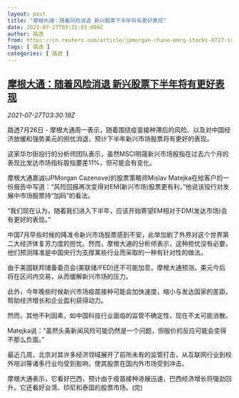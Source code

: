 ```yaml
---
layout: post
title: "摩根大通：随着风险消退 新兴股票下半年将有更好表现"
date: 2021-07-27T03:31:03.000Z
author: 路透
from: https://cn.reuters.com/article/jpmorgan-chase-emrg-stocks-0727-idCNKBS2EX093
tags: [ 路透 ]
categories: [ 路透 ]
---
```

<!--1627356663000-->
[摩根大通：随着风险消退 新兴股票下半年将有更好表现](https://cn.reuters.com/article/jpmorgan-chase-emrg-stocks-0727-idCNKBS2EX093)
------

<div>
<div><i>2021-07-27T03:30:19Z</i></div><p>路透7月26日 - 摩根大通周一表示，随着围绕疫苗接种滞后的风险、以及对中国经济放缓和强势美元的担忧消退，预计下半年新兴市场股票将有更好的表现。</p><p>这家华尔街投行的分析师团队表示，虽然MSCI明晟新兴市场股指在过去六个月的表现比发达市场指标股指要差11%，但可能会有变化。</p><p>摩根大通嘉诚(JPMorgan Cazenove)的股票策略师Mislav Matejka在给客户的一份报告中写道：“风险回报再次变得对EM(新兴市场)股票更有利，”他说该投行对发展中市场股票持“加码”的看法。</p><p>“我们现在认为，随着我们进入下半年，应该开始寄望EM相对于DM(发达市场)会有更好的表现。”</p><p>中国7月早些时候的降准令新兴市场股票感到不安，此举加剧了外界对这个世界第二大经济体复苏力度的担忧。然而，摩根大通的分析师表示，这种担忧没有必要，他们预测降准是中国央行为支撑某些行业而采取的一种有针对性的做法。</p><p>由于美国联邦储备委员会(美联储/FED)还不可能加息，摩根大通预测，美元今后将在区间内交易，从而缓解新兴市场的压力。</p><p>此外，今年晚些时候新兴市场疫苗接种可能会加快速度，缩小与发达国家的差距，帮助经济增长和企业盈利获得动力。</p><p>然而，其他不利因素，如中国科技行业面临的监管不确定性，现在不太可能消散。</p><p>Matejka说：“虽然头条新闻风险可能仍然是一个问题，但股价的反应可能会变得不那么负面。”</p><p>最近几周，北京对其许多经济领域展开了前所未有的监管打击，从互联网行业到校外培训等诸多行业均受到影响，使其股票在国内外市场受到冲击。</p><p>摩根大通表示，它看好巴西，预计由于疫苗接种进展迅速，巴西经济增长将强劲回升。它还看好台湾、印尼和泰国的股票市场。(完)</p>
</div>
